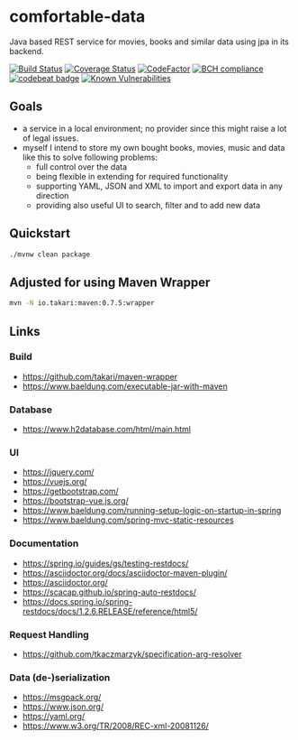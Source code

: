 # comfortable-data
Java based REST service for movies, books and similar data using jpa in its backend.

[![Build Status](https://travis-ci.org/Nachtfeuer/comfortable-data.svg?branch=master)](https://travis-ci.org/Nachtfeuer/comfortable-data)
[![Coverage Status](https://coveralls.io/repos/github/Nachtfeuer/comfortable-data/badge.svg?branch=master)](https://coveralls.io/github/Nachtfeuer/comfortable-data?branch=master)
[![CodeFactor](https://www.codefactor.io/repository/github/nachtfeuer/comfortable-data/badge)](https://www.codefactor.io/repository/github/nachtfeuer/comfortable-data)
[![BCH compliance](https://bettercodehub.com/edge/badge/Nachtfeuer/comfortable-data?branch=master)](https://bettercodehub.com/)
[![codebeat badge](https://codebeat.co/badges/4ca02579-c36c-4400-8367-7155734a17b1)](https://codebeat.co/projects/github-com-nachtfeuer-comfortable-data-master)
[![Known Vulnerabilities](https://snyk.io/test/github/nachtfeuer/comfortable-data/badge.svg)](https://snyk.io/test/github/nachtfeuer/comfortable-data) 

## Goals

 - a service in a local environment; no provider since this might raise
   a lot of legal issues.
 - myself I intend to store my own bought books, movies, music and data like
   this to solve following problems:
   - full control over the data
   - being flexible in extending for required functionality
   - supporting YAML, JSON and XML to import and export data in any direction
   - providing also useful UI to search, filter and to add new data

## Quickstart

```bash
./mvnw clean package
```

## Adjusted for using Maven Wrapper

```bash
mvn -N io.takari:maven:0.7.5:wrapper
```

## Links

### Build
 - https://github.com/takari/maven-wrapper
 - https://www.baeldung.com/executable-jar-with-maven
 
### Database
 - https://www.h2database.com/html/main.html
 
### UI
 - https://jquery.com/
 - https://vuejs.org/
 - https://getbootstrap.com/
 - https://bootstrap-vue.js.org/
 - https://www.baeldung.com/running-setup-logic-on-startup-in-spring
 - https://www.baeldung.com/spring-mvc-static-resources

### Documentation
 - https://spring.io/guides/gs/testing-restdocs/
 - https://asciidoctor.org/docs/asciidoctor-maven-plugin/
 - https://asciidoctor.org/
 - https://scacap.github.io/spring-auto-restdocs/
 - https://docs.spring.io/spring-restdocs/docs/1.2.6.RELEASE/reference/html5/
 
### Request Handling
 - https://github.com/tkaczmarzyk/specification-arg-resolver
 
### Data (de-)serialization
 - https://msgpack.org/
 - https://www.json.org/
 - https://yaml.org/
 - https://www.w3.org/TR/2008/REC-xml-20081126/
